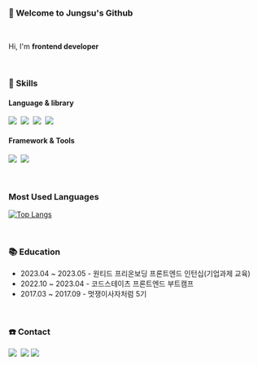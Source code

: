 <!--
**wjdwjdtn92/wjdwjdtn92** is a ✨ _special_ ✨ repository because its `README.md` (this file) appears on your GitHub profile.

Here are some ideas to get you started:

- 🔭 I’m currently working on ...
- 🌱 I’m currently learning ...
- 👯 I’m looking to collaborate on ...
- 🤔 I’m looking for help with ...
- 💬 Ask me about ...
- 📫 How to reach me: ...
- 😄 Pronouns: ...
- ⚡ Fun fact: ...
-->

### 👋 Welcome to Jungsu's Github

<br>
<p>
Hi, I'm <strong>frontend developer</strong><br>
</p>

<br>

### **💪 Skills**
#### **Language & library**
<p>
  <img src="https://img.shields.io/badge/Javascript-ffb13b?style=flat-square&logo=javascript&logoColor=white"/>&nbsp 
  <img src="https://img.shields.io/badge/TypeScript-3178C6?style=flat-square&logo=TypeScript&logoColor=white"/>&nbsp
  <img src="https://img.shields.io/badge/React-61DAFB?style=flat-square&logo=React&logoColor=black"/>&nbsp  
  <img src="https://img.shields.io/badge/React Query-FF4154?style=flat-square&logo=ReactQuery&logoColor=white"/>&nbsp  
</p>

#### **Framework & Tools**
<p>
  <img src="https://img.shields.io/badge/NestJS-E0234E?style=flat-square&logo=NestJS&logoColor=white"/></a>&nbsp 
  <img src="https://img.shields.io/badge/Git-F05032?style=flat-square&logo=Git&logoColor=white"/></a>&nbsp 

</p>

<br>

### **Most Used Languages**
[![Top Langs](https://github-readme-stats.vercel.app/api/top-langs/?username=wjdwjdtn92&layout=compact)](https://github.com/wjdwjdtn92/github-readme-stats)

<br>

### **📚 Education**
- 2023.04 ~ 2023.05  - 원티드 프리온보딩 프론트엔드 인턴십(기업과제 교육)
- 2022.10 ~ 2023.04  - 코드스테이츠 프론트엔드 부트캠프
- 2017.03 ~ 2017.09  - 멋쟁이사자처럼 5기

<br>

### **☎️ Contact**
<p>
  <a href="https://velog.io/@jungsu"><img src="https://img.shields.io/badge/Tech%20Blog-11B48A?style=flat-square&logo=Vimeo&logoColor=white&link=https://velog.io/@jungsu"/></a>&nbsp
  <a href="mailto:wjdwjdtn92@gmail.com"><img src="https://img.shields.io/badge/wjdwjdtn92@gmail.com-d14836?style=flat-square&logo=Gmail&logoColor=white&link=wjdwjdtn92@gmail.com"/></a>
<a href="https://www.linkedin.com/in/jungsu-jung/"><img src="https://img.shields.io/badge/JungsuJung-0A66C2?style=flat-square&logo=LinkedIn&logoColor=white&link=https://www.linkedin.com/in/jungsu-jung/"/></a>
</p>


